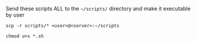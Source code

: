Send these scripts ALL to the `~/scripts/` directory and make it executable by user
```
scp -r scripts/* <user>@<server>:~/scripts

chmod u+x *.sh
```